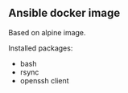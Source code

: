## Ansible docker image

Based on alpine image.

Installed packages:

- bash
- rsync
- openssh client
